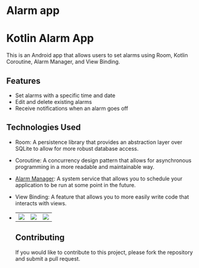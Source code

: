 # Alarm app
<h1> Kotlin Alarm App </h1>
This is an Android app that allows users to set alarms using Room, Kotlin Coroutine, Alarm Manager, and View Binding.

## Features

- Set alarms with a specific time and date
- Edit and delete existing alarms
- Receive notifications when an alarm goes off

## Technologies Used

- Room: A persistence library that provides an abstraction layer over SQLite to allow for more robust database access.
- Coroutine: A concurrency design pattern that allows for asynchronous programming in a more readable and maintainable way.
- [Alarm Manager](https://developer.android.com/reference/kotlin/android/app/AlarmManager): A system service that allows you to schedule your application to be run at some point in the future.
- View Binding: A feature that allows you to more easily write code that interacts with views.


- <table align="center">
  <tr>
    <td> 
      <img src ="https://github.com/mena-rizkalla/Alarm/assets/52071472/bb62eefb-06da-4cd7-b446-4bf054999c94"/>
    </td>
    <td>
      <img src ="https://github.com/mena-rizkalla/Alarm/assets/52071472/d55a7212-092e-449d-908e-3f423c698e93.jpg"/>
    </td>
    <td>
      <img src ="https://github.com/mena-rizkalla/Alarm/assets/52071472/672290eb-1213-4db6-835d-4d78cb2f9e25.jpg"/>
    </td>
    </tr>
</table>

## Contributing

If you would like to contribute to this project, please fork the repository and submit a pull request.
